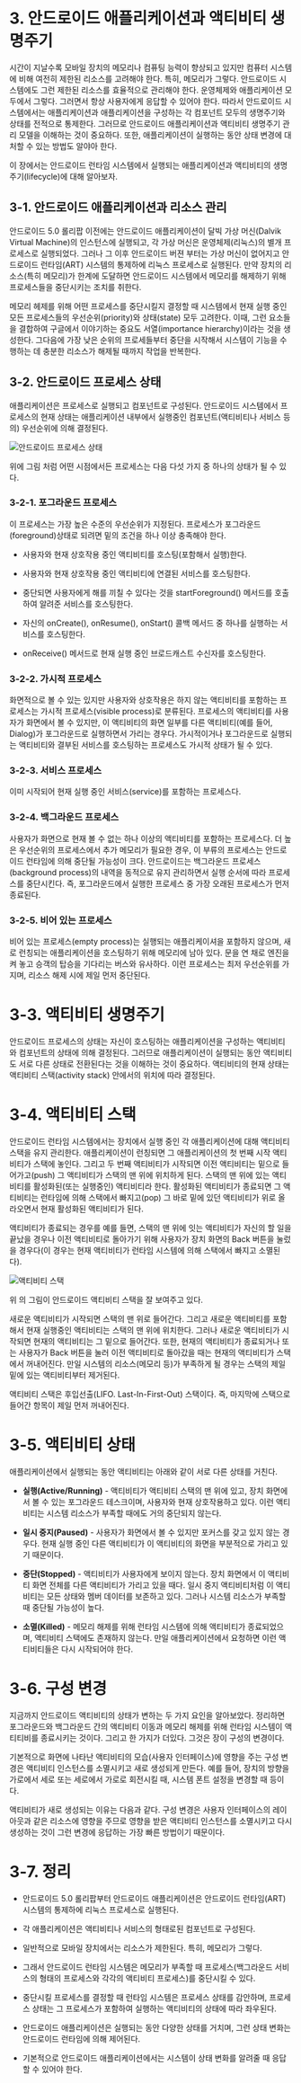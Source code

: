 # 3. 안드로이드 애플리케이션과 액티비티 생명주기

시간이 지날수록 모바일 장치의 메모리나 컴퓨팅 능력이 향상되고 있지만 컴퓨터 시스템에 비해 여전히 제한된 리소스를 고려해야 한다. 특히, 메모리가 그렇다. 안드로이드 시스템에도 그런 제한된 리소스를 효율적으로 관리해야 한다. 운영체제와 애플리케이션 모두에서 그렇다. 그러면서 항상 사용자에게 응답할 수 있어야 한다. 따라서 안드로이드 시스템에서는 애플리케이션과 애플리케이션을 구성하는 각 컴포넌트 모두의 생명주기와 상태를 전적으로 통제한다. 그러므로 안드로이드 애플리케이션과 액티비티 생명주기 관리 모델을 이해하는 것이 중요하다. 또한, 애플리케이션이 실행하는 동안 상태 변경에 대처할 수 있는 방법도 알야아 한다. 

이 장에서는 안드로이드 런타임 시스템에서 실행되는 애플리케이션과 액티비티의 생명주기(lifecycle)에 대해 알아보자.


## 3-1. 안드로이드 애플리케이션과 리소스 관리

안드로이드 5.0 롤리팝 이전에는 안드로이드 애플리케이션이 달빅 가상 머신(Dalvik Virtual Machine)의 인스턴스에 실행되고, 각 가상 머신은 운영체제(리눅스)의 별개 프로세스로 실행되었다. 그러나 그 이후 안드로이드 버젼 부터는 가상 머신이 없어지고 안드로이드 런타임(ART) 시스템의 통제하에 리눅스 프로세스로 실행된다. 만약 장치의 리소스(특히 메모리)가 한계에 도달하면 안드로이드 시스템에서 메모리를 해제하기 위해 프로세스들을 중단시키는 조치를 취한다.

메모리 헤제를 위해 어떤 프로세스를 중단시킬지 결정할 때 시스템에서 현재 실행 중인 모든 프로세스들의 우선순위(priority)와 상태(state) 모두 고려한다. 이때, 그런 요소들을 결합하여 구글에서 이야기하는 중요도 서열(importance hierarchy)이라는 것을 생성한다. 그다음에 가장 낮은 순위의 프로세들부터 중단을 시작해서 시스템이 기능을 수행하는 데 충분한 리소스가 해제될 때까지 작업을 반복한다.

## 3-2. 안드로이드 프로세스 상태

애플리케이션은 프로세스로 실행되고 컴포넌트로 구성된다. 안드로이드 시스템에서 프로세스의 현재 상태는 애플리케이션 내부에서 실행중인 컴포넌트(액티비티나 서비스 등의) 우선순위에 의해 결정된다.

![안드로이드 프로세스 상태](image/ProcessState.PNG "안드로이드 프로세스 상태")

위에 그림 처럼 어떤 시점에서든 프로세스는 다음 다섯 가지 중 하나의 상태가 될 수 있다.

### 3-2-1. 포그라운드 프로세스

이 프로세스는 가장 높은 수준의 우선순위가 지정된다. 프로세스가 포그라운드(foreground)상태로 되려면 밑의 조건을 하나 이상 충족해야 한다.

* 사용자와 현재 상호작용 중인 액티비티를 호스팅(포함해서 실행)한다.

* 사용자와 현재 상호작용 중인 액티비티에 연결된 서비스를 호스팅한다.

* 중단되면 사용자에게 해를 끼칠 수 있다는 것을 startForeground() 메서드를 호출하여 알려준 서비스를 호스팅한다.

* 자신의 onCreate(), onResume(), onStart() 콜백 메서드 중 하나를 실행하는 서비스를 호스팅한다.

* onReceive() 메서드로 현재 실행 중인 브로드캐스트 수신자를 호스팅한다.

### 3-2-2. 가시적 프로세스

화면적으로 볼 수 있는 있지만 사용자와 상호작용은 하지 않는 액티비티를 포함하는 프로세스는 가시적 프로세스(visible process)로 분류된다. 프로세스의 액티비티를 사용자가 화면에서 볼 수 있지만, 이 액티비티의 화면 일부를 다른 액티비티(예를 들어, Dialog)가 포그라운드로 실행하면서 가리는 경우다. 가시적이거나 포그라운드로 실행되는 액티비티와 결부된 서비스를 호스팅하는 프로세스도 가시적 상태가 될 수 있다.

### 3-2-3. 서비스 프로세스

이미 시작되어 현재 실행 중인 서비스(service)를 포함하는 프로세스다.

### 3-2-4. 백그라운드 프로세스

사용자가 화면으로 현재 볼 수 없는 하나 이상의 액티비티를 포함하는 프로세스다. 더 높은 우선순위의 프로세스에서 추가 메모리가 필요한 경우, 이 부류의 프로세스는 안드로이드 런타임에 의해 중단될 가능성이 크다. 안드로이드는 백그라운드 프로세스(background process)의 내역을 동적으로 유지 관리하면서 실행 순서에 따라 프로세스를 중단시킨다. 즉, 포그라운드에서 실행한 프로세스 중 가장 오래된 프로세스가 먼저 종료된다.

### 3-2-5. 비어 있는 프로세스

비어 있는 프로세스(empty process)는 실행되는 애플리케이셔을 포함하지 않으며, 새로 런칭되는 애플리케이션을 호스팅하기 위해 메모리에 남아 있다. 문을 연 채로 엔진을 켜 놓고 승객의 탑승을 기다리는 버스와 유사하다. 이런 프로세스는 최저 우선순위를 가지며, 리소스 해제 시에 제일 먼저 중단된다.

# 3-3. 액티비티 생명주기

안드로이드 프로세스의 상태는 자신이 호스팅하는 애플리케이션을 구성하는 액티비티와 컴포넌트의 상태에 의해 결정된다. 그러므로 애플리케이션이 실행되는 동안 액티비티도 서로 다른 상태로 전환된다는 것을 이해하는 것이 중요하다. 액티비티의 현재 상태는 액티비티 스택(activity stack) 안에서의 위치에 따라 결정된다.

# 3-4. 액티비티 스택

안드로이드 런타임 시스템에서는 장치에서 실행 중인 각 애플리케이션에 대해 액티비티 스택을 유지 관리한다. 애플리케이션이 런칭되면 그 애플리케이션의 첫 번째 시작 액티비티가 스택에 놓인다. 그리고 두 번째 액티비티가 시작되면 이전 액티비티는 밑으로 들어가고(push) 그 액티비티가 스택의 맨 위에 위치하게 된다. 스택의 맨 위에 있는 액티비티를 활성화된(또는 실행중인) 액티비티라 한다. 활성화된 액티비티가 종료되면 그 액티비티는 런타임에 의해 스택에서 빠지고(pop) 그 바로 밑에 있던 액티비티가 위로 올라오면서 현재 활성화된 액티비티가 된다.

액티비티가 종료되는 경우를 예를 들면, 스택의 맨 위에 잇는 액티비티가 자신의 할 일을 끝났을 경우나 이전 액티비티로 돌아가기 위해 사용자가 장치 화면의 Back 버튼을 눌렀을 경우다(이 경우는 현재 액티비티가 런타임 시스템에 의해 스택에서 빠지고 소멸된다). 

![액티비티 스택](image/ActivityStack.PNG "액티비티 스택")

위 의 그림이 안드로이드 액티비티 스택을 잘 보여주고 있다.

새로운 액티비티가 시작되면 스택의 맨 위로 들어간다. 그리고 새로운 액티비티를 포함해서 현재 실행중인 액티비티는 스택의 맨 위에 위치한다. 그러나 새로운 액티비티가 시작되면 현재의 액티비티는 그 밑으로 들어간다. 또한, 현재의 액티비티가 종료되거나 또는 사용자가 Back 버튼을 눌러 이전 액티비티로 돌아갔을 때는 현재의 액티비티가 스택에서 꺼내어진다. 만일 시스템의 리소스(메모리 등)가 부족하게 될 경우는 스택의 제일 밑에 있는 액티비티부터 제거된다.

액티비티 스택은 후입선출(LIFO. Last-In-First-Out) 스택이다. 즉, 마지막에 스택으로 들어간 항목이 제일 먼저 꺼내어진다.

# 3-5. 액티비티 상태

애플리케이션에서 실행되는 동안 액티비티는 아래와 같이 서로 다른 상태를 거친다.

- **실행(Active/Running)** - 액티비티가 액티비티 스택의 맨 위에 있고, 장치 화면에서 볼 수 있는 포그라운드 테스크이며, 사용자와 현재 상호작용하고 있다. 이런 액티비티는 시스템 리소스가 부족할 때에도 거의 중단되지 않는다.

- **일시 중지(Paused)** - 사용자가 화면에서 볼 수 있지만 포커스를 갖고 있지 않는 경우다. 현재 실행 중인 다른 액티비티가 이 액티비티의 화면을 부분적으로 가리고 있기 때문이다.

- **중단(Stopped)** - 액티비티가 사용자에게 보이지 않는다. 장치 화면에서 이 액티비티 화면 전체를 다른 액티비티가 가리고 있을 때다. 일시 중지 액티비티처럼 이 액티비티는 모든 상태와 멤버 데이터를 보존하고 있다. 그러나 시스템 리소스가 부족할 때 중단될 가능성이 높다.

- **소멸(Killed)** - 메모리 해제를 위해 런타임 시스템에 의해 액티비티가 종료되었으며, 액티비티 스택에도 존재하지 않는다. 만일 애플리케이션에서 요청하면 이런 액티비티들은 다시 시작되어야 한다.

# 3-6. 구성 변경

지금까지 안드로이드 액티비티의 상태가 변하는 두 가지 요인을 알아보았다. 정리하면 포그라운드와 백그라운드 간의 액티비티 이동과 메모리 해제를 위해 런타임 시스템이 액티티비를 종료시키는 것이다. 그리고 한 가지가 더있다. 그것은 장이 구성의 변경이다.

기본적으로 화면에 나타난 액티비티의 모습(사용자 인터페이스)에 영향을 주는 구성 변경은 액티비티 인스턴스를 소멸시키고 새로 생성되게 만든다. 예를 들어, 장치의 방향을 가로에서 세로 또는 세로에서 가로로 회전시킬 때, 시스템 폰트 설정을 변경할 때 등이다.

액티비티가 새로 생성되는 이유는 다음과 같다. 구성 변경은 사용자 인터페이스의 레이아웃과 같은 리소스에 영향을 주므로 영향을 받은 액티비티 인스턴스를 소멸시키고 다시 생성하는 것이 그런 변경에 응답하는 가장 빠른 방법이기 때문이다.

# 3-7. 정리

* 안드로이드 5.0 롤리팝부터 안드로이드 애플리케이션은 안드로이드 런타임(ART) 시스템의 통제하에 리눅스 프로세스로 실행된다.

* 각 애플리케이션은 액티비티나 서비스의 형태로된 컴포넌트로 구성된다.

* 일반적으로 모바일 장치에서는 리소스가 제한된다. 특히, 메모리가 그렇다. 

* 그래서 안드로이드 런타임 시스템은 메모리가 부족할 때 프로세스(백그라운드 서비스의 형태의 프로세스와 각각의 액티비티 프로세스)를 중단시킬 수 있다.

* 중단시킬 프로세스를 결정할 때 런타임 시스템은 프로세스 상태를 감안하며, 프로세스 상태는 그 프로세스가 포함하여 실행하는 액티비티의 상태에 따라 좌우된다.

* 안드로이드 애플리케이션은 실행되는 동안 다양한 상태를 거치며, 그런 상태 변화는 안드로이드 런타임에 의해 제어된다.

* 기본적으로 안드로이드 애플리케이션에서는 시스템이 상태 변화를 알려줄 때 응답할 수 있어야 한다.
